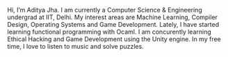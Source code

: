 Hi, I’m Aditya Jha.
I am currently a Computer Science & Engineering undergrad at IIT, Delhi.
My interest areas are Machine Learning, Compiler Design, Operating Systems and Game Development.
Lately, I have started learning functional programming with Ocaml.
I am concurently learning Ethical Hacking and Game Development using the Unity engine.
In my free time, I love to listen to music and solve puzzles.
